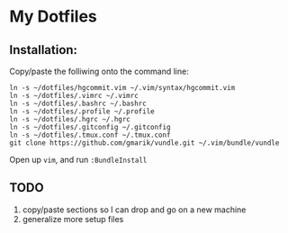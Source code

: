 # My Dotfiles

## Installation:

Copy/paste the folliwing onto the command line:

    ln -s ~/dotfiles/hgcommit.vim ~/.vim/syntax/hgcommit.vim
    ln -s ~/dotfiles/.vimrc ~/.vimrc
    ln -s ~/dotfiles/.bashrc ~/.bashrc
    ln -s ~/dotfiles/.profile ~/.profile
    ln -s ~/dotfiles/.hgrc ~/.hgrc
    ln -s ~/dotfiles/.gitconfig ~/.gitconfig
    ln -s ~/dotfiles/.tmux.conf ~/.tmux.conf
    git clone https://github.com/gmarik/vundle.git ~/.vim/bundle/vundle

Open up `vim`, and run `:BundleInstall`

## TODO

1. copy/paste sections so I can drop and go on a new machine
2. generalize more setup files
